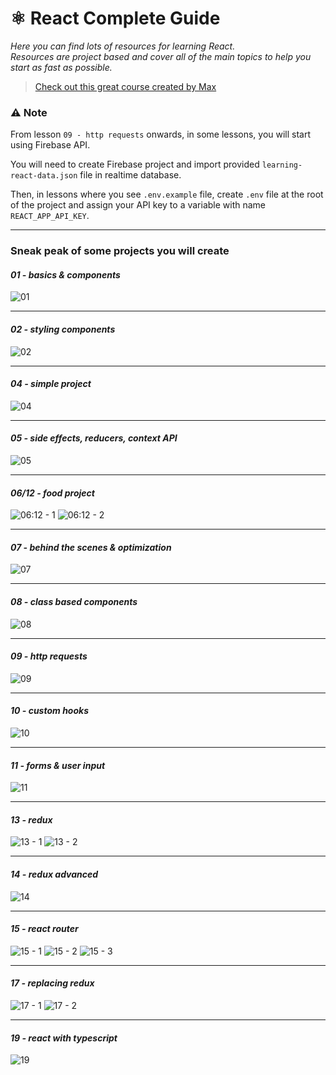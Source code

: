 # ⚛️ React Complete Guide

*Here you can find lots of resources for learning React.  
Resources are project based and cover all of the main topics to help you start as fast as possible.*

> [Check out this great course created by Max](https://www.udemy.com/course/react-the-complete-guide-incl-redux/)

### ⚠️ Note
From lesson `09 - http requests` onwards, in some lessons, you will start using Firebase API.

You will need to create Firebase project and import provided `learning-react-data.json` file in realtime database.

Then, in lessons where you see `.env.example` file, create `.env` file at the root of the project and assign your API key to a variable with name `REACT_APP_API_KEY`.

<hr />

### Sneak peak of some projects you will create

#### *01 - basics & components*
![01](https://user-images.githubusercontent.com/46372998/211098108-f14d5f48-7e16-474c-b8dd-7c9a4091110e.png)
<hr />

#### *02 - styling components*
![02](https://user-images.githubusercontent.com/46372998/211098116-8d32c11c-4352-48fb-90d5-78d2e141f1a7.png)
<hr />

#### *04 - simple project*
![04](https://user-images.githubusercontent.com/46372998/211098121-50cf2b9b-ba84-4ec0-bb6a-adbbc321799b.png)
<hr />

#### *05 - side effects, reducers, context API*
![05](https://user-images.githubusercontent.com/46372998/211098124-b1b01739-2d12-4f56-a71d-580291afbcc9.png)
<hr />

#### *06/12 - food project*
![06:12 - 1](https://user-images.githubusercontent.com/46372998/211098128-c52d3215-766c-4b1f-a25e-ce0468a1f942.png)
![06:12 - 2](https://user-images.githubusercontent.com/46372998/211098136-5ce5dbfc-3d6a-4135-8ddc-72680071c752.png)
<hr />

#### *07 - behind the scenes & optimization*
![07](https://user-images.githubusercontent.com/46372998/211098139-1ad1363e-8f8e-4ca8-8923-2fb99de322d5.png)
<hr />

#### *08 - class based components*
![08](https://user-images.githubusercontent.com/46372998/211098140-8b40c997-2c74-4667-8958-53c87b0437a2.png)
<hr />

#### *09 - http requests*
![09](https://user-images.githubusercontent.com/46372998/211098141-adefce95-e1d8-4f74-9dcb-7afe4205b7e4.png)
<hr />

#### *10 - custom hooks*
![10](https://user-images.githubusercontent.com/46372998/211098144-c1b32ba8-9d89-4388-9f89-4d48b9221f0a.png)
<hr />

#### *11 - forms & user input*
![11](https://user-images.githubusercontent.com/46372998/211098146-c687d9b8-1941-4dc9-a75c-3f929f00d975.png)
<hr />

#### *13 - redux*
![13 - 1](https://user-images.githubusercontent.com/46372998/211098149-a600ede4-02a4-48e6-b0fe-9433b1c0f487.png)
![13 - 2](https://user-images.githubusercontent.com/46372998/211098150-9ce883ce-2631-4776-b5ea-4438765acf47.png)
<hr />

#### *14 - redux advanced*
![14](https://user-images.githubusercontent.com/46372998/211098151-c118859d-ecd0-4648-8e89-452966e0db69.png)
<hr />

#### *15 - react router*
![15 - 1](https://user-images.githubusercontent.com/46372998/211098153-fb5db58e-9e14-4dfb-a15d-927aa38c07a7.png)
![15 - 2](https://user-images.githubusercontent.com/46372998/211098155-e6a06c0e-54c3-4ff0-a663-5894d7e56666.png)
![15 - 3](https://user-images.githubusercontent.com/46372998/211098157-4ef8c844-8f2e-4a00-870e-a393d3183958.png)
<hr />

#### *17 - replacing redux*
![17 - 1](https://user-images.githubusercontent.com/46372998/211098159-c2d6c449-f0db-4f56-b7f2-c7ae787356d9.png)
![17 - 2](https://user-images.githubusercontent.com/46372998/211098160-6b4f9765-5a32-4160-863f-b7f9a3eb793a.png)
<hr />

#### *19 - react with typescript*
![19](https://user-images.githubusercontent.com/46372998/211098161-bd761202-29a7-45c2-852f-b99d46972410.png)
